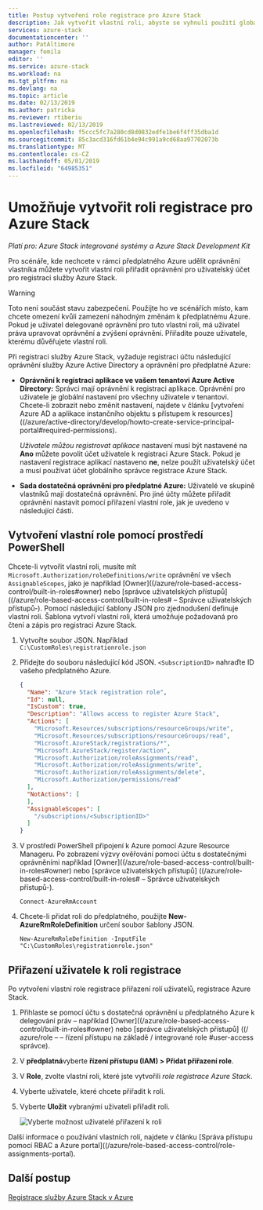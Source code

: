 ```yaml
---
title: Postup vytvoření role registrace pro Azure Stack
description: Jak vytvořit vlastní roli, abyste se vyhnuli použití globálního správce pro registraci.
services: azure-stack
documentationcenter: ''
author: PatAltimore
manager: femila
editor: ''
ms.service: azure-stack
ms.workload: na
ms.tgt_pltfrm: na
ms.devlang: na
ms.topic: article
ms.date: 02/13/2019
ms.author: patricka
ms.reviewer: rtiberiu
ms.lastreviewed: 02/13/2019
ms.openlocfilehash: f5ccc5fc7a280cd8d0832edfe1be6f4ff35dba1d
ms.sourcegitcommit: 85c3acd316fd61b4e94c991a9cd68aa97702073b
ms.translationtype: MT
ms.contentlocale: cs-CZ
ms.lasthandoff: 05/01/2019
ms.locfileid: "64985351"
---
```

# <a name="create-a-registration-role-for-azure-stack"></a>Umožňuje vytvořit roli registrace pro Azure Stack

*Platí pro: Azure Stack integrované systémy a Azure Stack Development Kit*

Pro scénáře, kde nechcete v rámci předplatného Azure udělit oprávnění vlastníka můžete vytvořit vlastní roli přiřadit oprávnění pro uživatelský účet pro registraci služby Azure Stack.

> [!WARNING]
> Toto není součást stavu zabezpečení. Použijte ho ve scénářích místo, kam chcete omezení kvůli zamezení náhodným změnám k předplatnému Azure. Pokud je uživatel delegované oprávnění pro tuto vlastní roli, má uživatel práva upravovat oprávnění a zvýšení oprávnění. Přiřadíte pouze uživatele, kterému důvěřujete vlastní roli.

Při registraci služby Azure Stack, vyžaduje registraci účtu následující oprávnění služby Azure Active Directory a oprávnění pro předplatné Azure:

* **Oprávnění k registraci aplikace ve vašem tenantovi Azure Active Directory:** Správci mají oprávnění k registraci aplikace. Oprávnění pro uživatele je globální nastavení pro všechny uživatele v tenantovi. Chcete-li zobrazit nebo změnit nastavení, najdete v článku [vytvoření Azure AD a aplikace instančního objektu s přístupem k resources]((/azure/active-directory/develop/howto-create-service-principal-portal#required-permissions).

    *Uživatele můžou registrovat aplikace* nastavení musí být nastavené na **Ano** můžete povolit účet uživatele k registraci Azure Stack. Pokud je nastavení registrace aplikací nastaveno **ne**, nelze použít uživatelský účet a musí používat účet globálního správce registrace Azure Stack.

* **Sada dostatečná oprávnění pro předplatné Azure:** Uživatelé ve skupině vlastníků mají dostatečná oprávnění. Pro jiné účty můžete přiřadit oprávnění nastavit pomocí přiřazení vlastní role, jak je uvedeno v následující části.

## <a name="create-a-custom-role-using-powershell"></a>Vytvoření vlastní role pomocí prostředí PowerShell

Chcete-li vytvořit vlastní roli, musíte mít `Microsoft.Authorization/roleDefinitions/write` oprávnění ve všech `AssignableScopes`, jako je například [Owner]((/azure/role-based-access-control/built-in-roles#owner) nebo [správce uživatelských přístupů] ((/azure/role-based-access-control/built-in-roles# – Správce uživatelských přístupů-). Pomocí následující šablony JSON pro zjednodušení definuje vlastní roli. Šablona vytvoří vlastní roli, která umožňuje požadovaná pro čtení a zápis pro registraci Azure Stack.

1. Vytvořte soubor JSON. Například  `C:\CustomRoles\registrationrole.json`
2. Přidejte do souboru následující kód JSON. `<SubscriptionID>` nahraďte ID vašeho předplatného Azure.

    ```json
    {
      "Name": "Azure Stack registration role",
      "Id": null,
      "IsCustom": true,
      "Description": "Allows access to register Azure Stack",
      "Actions": [
        "Microsoft.Resources/subscriptions/resourceGroups/write",
        "Microsoft.Resources/subscriptions/resourceGroups/read",
        "Microsoft.AzureStack/registrations/*",
        "Microsoft.AzureStack/register/action",
        "Microsoft.Authorization/roleAssignments/read",
        "Microsoft.Authorization/roleAssignments/write",
        "Microsoft.Authorization/roleAssignments/delete",
        "Microsoft.Authorization/permissions/read"
      ],
      "NotActions": [
      ],
      "AssignableScopes": [
        "/subscriptions/<SubscriptionID>"
      ]
    }
    ```

3. V prostředí PowerShell připojení k Azure pomocí Azure Resource Manageru. Po zobrazení výzvy ověřování pomocí účtu s dostatečnými oprávněními například [Owner]((/azure/role-based-access-control/built-in-roles#owner) nebo [správce uživatelských přístupů] ((/azure/role-based-access-control/built-in-roles# – Správce uživatelských přístupů-).

    ```azurepowershell
    Connect-AzureRmAccount
    ```

4. Chcete-li přidat roli do předplatného, použijte **New-AzureRmRoleDefinition** určení soubor šablony JSON.

    ``` azurepowershell
    New-AzureRmRoleDefinition -InputFile "C:\CustomRoles\registrationrole.json"
    ```

## <a name="assign-a-user-to-registration-role"></a>Přiřazení uživatele k roli registrace

Po vytvoření vlastní role registrace přiřazení rolí uživatelů, registrace Azure Stack.

1. Přihlaste se pomocí účtu s dostatečná oprávnění u předplatného Azure k delegování práv – například [Owner]((/azure/role-based-access-control/built-in-roles#owner) nebo [správce uživatelských přístupů] ((/ azure/role – – řízení přístupu na základě / integrované role #user-access správce).
2. V **předplatná**vyberte **řízení přístupu (IAM) > Přidat přiřazení role**.
3. V **Role**, zvolte vlastní roli, které jste vytvořili *role registrace Azure Stack*.
4. Vyberte uživatele, které chcete přiřadit k roli.
5. Vyberte **Uložit** vybranými uživateli přiřadit roli.

    ![Vyberte možnost uživatelé přiřazení k roli](media/azure-stack-registration-role/assign-role.png)

Další informace o používání vlastních rolí, najdete v článku [Správa přístupu pomocí RBAC a Azure portal]((/azure/role-based-access-control/role-assignments-portal).

## <a name="next-steps"></a>Další postup

[Registrace služby Azure Stack v Azure](azure-stack-registration.md)
